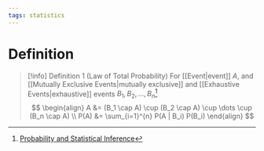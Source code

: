 ```yaml
---
tags: statistics
---
```


# Definition

> [!info] Definition 1 (Law of Total Probability)
> For [[Event|event]] $A$, and [[Mutually Exclusive Events|mutually exclusive]] and [[Exhaustive Events|exhaustive]] events $B_1, B_2, \dots, B_n$[^1]
> $$
> \begin{align}
> A &= (B_1 \cap A) \cup (B_2 \cap A) \cup \dots \cup (B_n \cap A) \\
> P(A) &= \sum_{i=1}^{n} P(A | B_i) P(B_i)
> \end{align}
> $$

[^1]: [Probability and Statistical Inference](zotero://open-pdf/library/items/RM5FREYV?page=45)